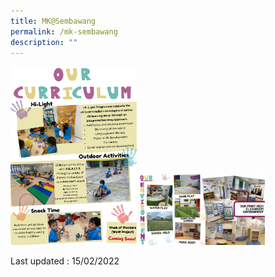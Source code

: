 ```yaml
---
title: MK@Sembawang
permalink: /mk-sembawang
description: ""
---
```

<img src="/images/mksmb.png" 
     style="width:40%">
		 <img src="/images/mksmb1.png" 
     style="width:40%">

Last updated : 15/02/2022